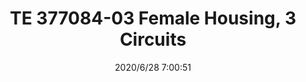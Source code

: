 ﻿---
layout: post 
title: TE 377084-03 Female Housing, 3 Circuits
tags: TE
categories: housing-terminal
overview: TE 1-9887001-1 Female Housing, 3 Circuits
part_number: 377084-03
thumb_img: static/202006/364-thumb-20200628150124.jpg
small_img: static/202006/364-20200628150124.jpg
date: 2020/6/28 7:00:51
---




